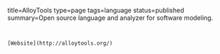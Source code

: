 title=AlloyTools
type=page
tags=language
status=published
summary=Open source language and analyzer for software modeling. 
~~~~~~


[Website](http://alloytools.org/)
